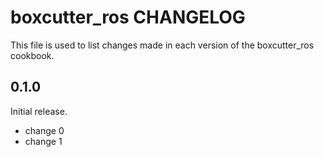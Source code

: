 # boxcutter_ros CHANGELOG

This file is used to list changes made in each version of the boxcutter_ros cookbook.

## 0.1.0

Initial release.

- change 0
- change 1
